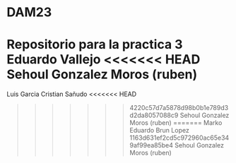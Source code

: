 # DAM23
Repositorio para la practica 3
Eduardo Vallejo
<<<<<<< HEAD
Sehoul Gonzalez Moros (ruben)
=======
Luis Garcia
Cristian Sañudo
<<<<<<< HEAD
>>>>>>> 4220c57d7a5878d98b0b1e789d3d2da8057088c9
Sehoul Gonzalez Moros (ruben)
=======
Marko Eduardo Brun Lopez
>>>>>>> 1163d631ef2cd5c972960ac65e349af99ea85be4
Sehoul Gonzalez Moros (ruben)
